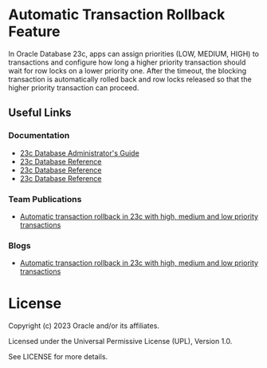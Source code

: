 # Automatic Transaction Rollback Feature 

In Oracle Database 23c, apps can assign priorities (LOW, MEDIUM, HIGH) to transactions and configure how long a higher priority transaction should wait for row locks on a lower priority one. After the timeout, 
the blocking transaction is automatically rolled back and row locks released so that the higher priority transaction can proceed.
 

## Useful Links

### Documentation

- [23c Database Administrator's Guide](https://docs.oracle.com/en/database/oracle/oracle-database/23/admin/managing-transactions.html#GUID-14B028D0-48EA-4675-A113-48286AFCD8AB)
- [23c Database Reference](https://docs.oracle.com/en/database/oracle/oracle-database/23/refrn/TXN_PRIORITY.html#GUID-9E60833D-8B58-4E71-9CAF-60EB4C5648C7)
- [23c Database Reference](https://docs.oracle.com/en/database/oracle/oracle-database/23/refrn/TXN_AUTO_ROLLBACK_HIGH_PRIORITY_WAIT_TARGET.html#GUID-B835CD39-221B-40CF-8F59-098101FD2D74)
- [23c Database Reference](https://docs.oracle.com/en/database/oracle/oracle-database/23/refrn/TXN_AUTO_ROLLBACK_MODE.html#GUID-454171AA-19AA-44FC-A18D-0DE7C4676190)


### Team Publications

- [Automatic transaction rollback in 23c with high, medium and low priority transactions](https://blogs.oracle.com/coretec/post/automatic-transaction-rollback-in-23c)

### Blogs

- [Automatic transaction rollback in 23c with high, medium and low priority transactions](https://blogs.oracle.com/coretec/post/automatic-transaction-rollback-in-23c)


# License

Copyright (c) 2023 Oracle and/or its affiliates.

Licensed under the Universal Permissive License (UPL), Version 1.0.

See LICENSE for more details.

